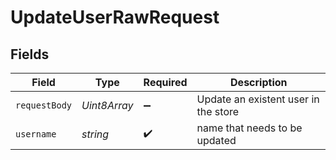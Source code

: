 # UpdateUserRawRequest


## Fields

| Field                                | Type                                 | Required                             | Description                          |
| ------------------------------------ | ------------------------------------ | ------------------------------------ | ------------------------------------ |
| `requestBody`                        | *Uint8Array*                         | :heavy_minus_sign:                   | Update an existent user in the store |
| `username`                           | *string*                             | :heavy_check_mark:                   | name that needs to be updated        |